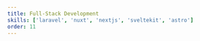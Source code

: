 ```yaml
---
title: Full-Stack Development
skills: ['laravel', 'nuxt', 'nextjs', 'sveltekit', 'astro']
order: 11
---
```

